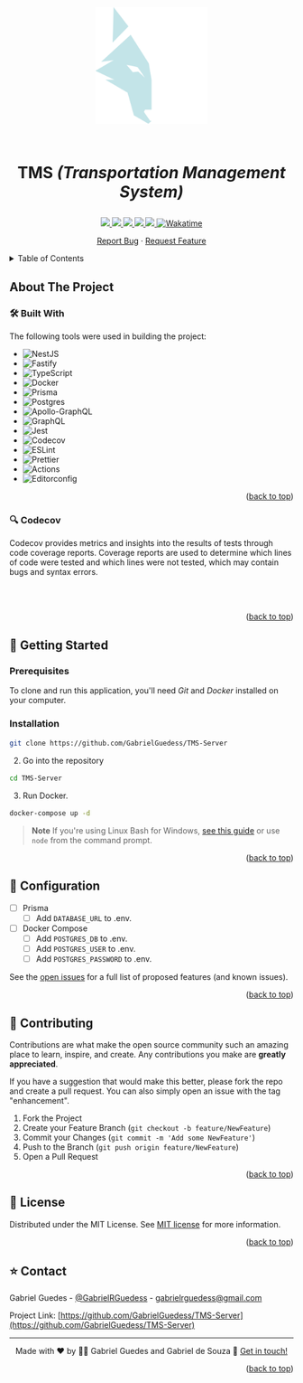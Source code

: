 <a name="readme-top"></a>

<h1 align="center">
  <br />
    <a href="#****" target="blank">
      <img src="./.github/svg/Logo.svg" width="200">
    </a>

  <br />
  <br />

TMS <em>(Transportation Management System)</em>
<br />

</h1>

<p align="center">
  <a href="https://codecov.io/gh/GabrielGuedess/TMS-Server">
    <img src="https://codecov.io/gh/GabrielGuedess/TMS-Server/branch/master/graph/badge.svg?token=B7DKN82TEH">
  </a>

  <a href="#">
    <img src="https://img.shields.io/github/license/GabrielGuedess/TMS-Server">
  </a>

  <a href="#">
    <img src="https://img.shields.io/github/actions/workflow/status/GabrielGuedess/TMS-Server/ci.yml?label=CI">
  </a>

  <a href="#">
    <img src="https://img.shields.io/github/languages/count/GabrielGuedess/TMS-Server">
  </a>

  <a href="#">
    <img src="https://img.shields.io/github/languages/top/GabrielGuedess/TMS-Server">
  </a>

  <a href="https://wakatime.com/badge/github/GabrielGuedess/TMS-Server">
    <img src="https://wakatime.com/badge/github/GabrielGuedess/TMS-Server.svg" alt="Wakatime">
  </a>
</p>

  <p align="center">
    <a href="https://github.com/GabrielGuedess/TMS-Server/issues">Report Bug</a>
    ·
    <a href="https://github.com/GabrielGuedess/TMS-Server/issues">Request Feature</a>
  </p>

<!-- TABLE OF CONTENTS -->

<details>
  <summary>Table of Contents</summary>
  <ol>
    <li>
      <a href="#about-the-project">About The Project</a>
      <ul>
        <li><a href="#-built-with">Built With</a></li>
        <li><a href="#-codecov">Codecov</a></li>
      </ul>
    </li>
    <li>
      <a href="#-getting-started">Getting Started</a>
      <ul>
        <li><a href="#prerequisites">Prerequisites</a></li>
        <li><a href="#installation">Installation</a></li>
      </ul>
    </li>
    <li><a href="#-configuration">Configuration</a></li>
    <li><a href="#-contributing">Contributing</a></li>
    <li><a href="#-license">License</a></li>
    <li><a href="#-contact">Contact</a></li>
  </ol>
</details>

## About The Project

### 🛠 Built With

The following tools were used in building the project:

- ![NestJS](https://img.shields.io/badge/nestjs-%23E0234E.svg?style=for-the-badge&logo=nestjs&logoColor=white)
- ![Fastify](https://img.shields.io/badge/fastify-%23000000.svg?style=for-the-badge&logo=fastify&logoColor=white)
- ![TypeScript](https://img.shields.io/badge/typescript-%23007ACC.svg?style=for-the-badge&logo=typescript&logoColor=white)
- ![Docker](https://img.shields.io/badge/docker-%230db7ed.svg?style=for-the-badge&logo=docker&logoColor=white)
- ![Prisma](https://img.shields.io/badge/Prisma-3982CE?style=for-the-badge&logo=Prisma&logoColor=white)
- ![Postgres](https://img.shields.io/badge/postgres-%23316192.svg?style=for-the-badge&logo=postgresql&logoColor=white)
- ![Apollo-GraphQL](https://img.shields.io/badge/-ApolloGraphQL-311C87?style=for-the-badge&logo=apollo-graphql)
- ![GraphQL](https://img.shields.io/badge/-GraphQL-E10098?style=for-the-badge&logo=graphql&logoColor=white)
- ![Jest](https://img.shields.io/badge/-jest-%23C21325?style=for-the-badge&logo=jest&logoColor=white)
- ![Codecov](https://img.shields.io/badge/Codecov-F01F7A?style=for-the-badge&logo=Codecov&logoColor=white)
- ![ESLint](https://img.shields.io/badge/ESLint-4B3263?style=for-the-badge&logo=eslint&logoColor=white)
- ![Prettier](https://img.shields.io/badge/prettier-1A2C34?style=for-the-badge&logo=prettier&logoColor=F7BA3E)
- ![Actions](https://img.shields.io/badge/GitHub_Actions-2088FF?style=for-the-badge&logo=github-actions&logoColor=white)
- ![Editorconfig](https://img.shields.io/badge/Editor%20Config-E0EFEF?style=for-the-badge&logo=editorconfig&logoColor=000)

<p align="right">(<a href="#readme-top">back to top</a>)</p>

<!-- Codecov -->

### 🔍 Codecov

Codecov provides metrics and insights into the results of tests through code coverage reports. Coverage reports are used to determine which lines of code were tested and which lines were not tested, which may contain bugs and syntax errors.

<br />

<div align="center">
  <a href="">
    <img src="" />
  </a>
</div>

<p align="right">(<a href="#readme-top">back to top</a>)</p>

<!-- GETTING STARTED -->

## 🚀 Getting Started

### Prerequisites

To clone and run this application, you'll need _Git_ and _Docker_ installed on your computer.

### Installation

```sh
git clone https://github.com/GabrielGuedess/TMS-Server
```

2. Go into the repository

```sh
cd TMS-Server
```

3. Run Docker.

```sh
docker-compose up -d
```

> **Note**
> If you're using Linux Bash for Windows, [see this guide](https://www.howtogeek.com/261575/how-to-run-graphical-linux-desktop-applications-from-windows-10s-bash-shell/) or use `node` from the command prompt.

<p align="right">(<a href="#readme-top">back to top</a>)</p>

<!-- ROADMAP -->

## 🚨 Configuration

- [ ] Prisma
  - [ ] Add `DATABASE_URL` to .env.
- [ ] Docker Compose
  - [ ] Add `POSTGRES_DB` to .env.
  - [ ] Add `POSTGRES_USER` to .env.
  - [ ] Add `POSTGRES_PASSWORD` to .env.

See the [open issues](https://github.com/GabrielGuedess/TMS-Server/issues) for a full list of proposed features (and known issues).

<p align="right">(<a href="#readme-top">back to top</a>)</p>

<!-- CONTRIBUTING -->

## 👏 Contributing

Contributions are what make the open source community such an amazing place to learn, inspire, and create. Any contributions you make are **greatly appreciated**.

If you have a suggestion that would make this better, please fork the repo and create a pull request. You can also simply open an issue with the tag "enhancement".

1. Fork the Project
2. Create your Feature Branch (`git checkout -b feature/NewFeature`)
3. Commit your Changes (`git commit -m 'Add some NewFeature'`)
4. Push to the Branch (`git push origin feature/NewFeature`)
5. Open a Pull Request

<p align="right">(<a href="#readme-top">back to top</a>)</p>

<!-- LICENSE -->

## 📄 License

Distributed under the MIT License. See [MIT license](LICENSE) for more information.

<p align="right">(<a href="#readme-top">back to top</a>)</p>

<!-- CONTACT -->

## ⭐ Contact

Gabriel Guedes - [@GabrielRGuedess](https://twitter.com/GabrielRGuedess) - gabrielrguedess@gmail.com

Project Link: [https://github.com/GabrielGuedess/TMS-Server](https://github.com/GabrielGuedess/TMS-Server)

---

<p align="center">
Made with ♥ by 👨‍🚀 Gabriel Guedes and Gabriel de Souza 👋 <a href="https://www.linkedin.com/in/gabriel-guedess/">Get in touch!</a>
</p>

<p align="right">(<a href="#readme-top">back to top</a>)</p>

